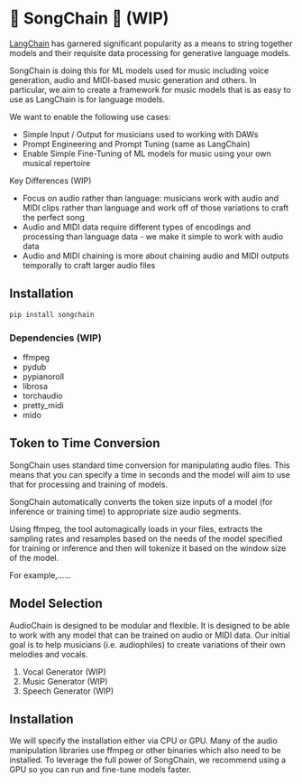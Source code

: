 # 🎵 SongChain 🔗 (WIP) 

[LangChain](https://python.langchain.com/docs/get_started/introduction.html) has garnered significant popularity as a means to string together models and their requisite data processing for generative language models. 

SongChain is doing this for ML models used for music including voice generation, audio and MIDI-based music generation and others. In particular, we aim to create a framework for music models that is as easy to use as LangChain is for language models.

We want to enable the following use cases:
* Simple Input / Output for musicians used to working with DAWs
* Prompt Engineering and Prompt Tuning (same as LangChain)
* Enable Simple Fine-Tuning of ML models for music using your own musical repertoire


Key Differences (WIP)
* Focus on audio rather than language: musicians work with audio and MIDI clips rather than language and work off of those variations to craft the perfect song
* Audio and MIDI data require different types of encodings and processing than language data - we make it simple to work with audio data 
* Audio and MIDI chaining is more about chaining audio and MIDI outputs temporally to craft larger audio files 

## Installation 
```bash
pip install songchain
```

### Dependencies (WIP)

* ffmpeg 
* pydub 
* pypianoroll
* librosa 
* torchaudio
* pretty_midi
* mido

## Token to Time Conversion

SongChain uses standard time conversion for manipulating audio files. This means that you can specify a time in seconds and the model will aim to use that for processing and training of models. 

SongChain automatically converts the token size inputs of a model (for inference or training time) to appropriate size audio segments. 

Using ffmpeg, the tool automagically loads in your files, extracts the sampling rates and resamples based on the needs of the model specified for training or inference and then will tokenize it based on the window size of the model. 

For example,......

## Model Selection 

AudioChain is designed to be modular and flexible. It is designed to be able to work with any model that can be trained on audio or MIDI data. Our initial goal is to help musicians (i.e. audiophiles) to create variations of their own melodies and vocals. 

1) Vocal Generator (WIP)
2) Music Generator (WIP)
3) Speech Generator (WIP)

## Installation 

We will specify the installation either via CPU or GPU. Many of the audio manipulation libraries use ffmpeg or other binaries which also need to be installed. To leverage the full power of SongChain, we recommend using a GPU so you can run and fine-tune models faster. 